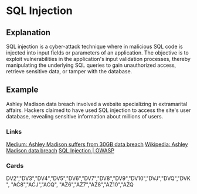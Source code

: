 # SQL Injection 

## Explanation   
SQL injection is a cyber-attack technique where in malicious SQL code is injected into input fields or parameters of an application. The objective is to exploit vulnerabilities in the application's input validation processes, thereby manipulating the underlying SQL queries to gain unauthorized access, retrieve sensitive data, or tamper with the database.

## Example
Ashley Madison data breach involved a website specializing in extramarital affairs. Hackers claimed to have used SQL injection to access the site's user database, revealing sensitive information about millions of users.

### Links
[Medium: Ashley Madison suffers from 30GB data breach](https://medium.com/five-guys-facts/sql-injection-98199af86c9)
[Wikipedia: Ashley Madison data breach](https://en.wikipedia.org/wiki/Ashley_Madison_data_breach)
[SQL Injection | OWASP](https://owasp.org/www-community/attacks/SQL_Injection)

### Cards

DV2","DV3","DV4","DV5","DV6","DV7","DV8","DV9","DV10","DVJ","DVQ","DVK",
"AC8","ACJ","ACQ",
"AZ6","AZ7","AZ8","AZ10","AZQ